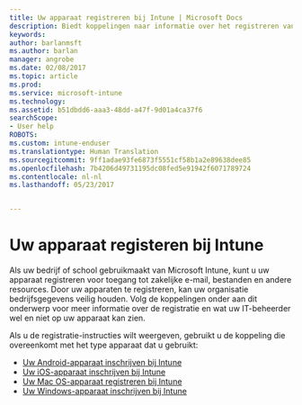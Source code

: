 ```yaml
---
title: Uw apparaat registreren bij Intune | Microsoft Docs
description: Biedt koppelingen naar informatie over het registreren van verschillende apparaten in Intune
keywords: 
author: barlanmsft
ms.author: barlan
manager: angrobe
ms.date: 02/08/2017
ms.topic: article
ms.prod: 
ms.service: microsoft-intune
ms.technology: 
ms.assetid: b51dbdd6-aaa3-48dd-a47f-9d01a4ca37f6
searchScope:
- User help
ROBOTS: 
ms.custom: intune-enduser
ms.translationtype: Human Translation
ms.sourcegitcommit: 9ff1adae93fe6873f5551cf58b1a2e89638dee85
ms.openlocfilehash: 7b4206d49731195dc08fed5e91942f6071789724
ms.contentlocale: nl-nl
ms.lasthandoff: 05/23/2017


---
```


# <a name="enroll-your-device-in-intune"></a>Uw apparaat registeren bij Intune

Als uw bedrijf of school gebruikmaakt van Microsoft Intune, kunt u uw apparaat registreren voor toegang tot zakelijke e-mail, bestanden en andere resources. Door uw apparaten te registreren, kan uw organisatie bedrijfsgegevens veilig houden. Volg de koppelingen onder aan dit onderwerp voor meer informatie over de registratie en wat uw IT-beheerder wel en niet op uw apparaat kan zien.

Als u de registratie-instructies wilt weergeven, gebruikt u de koppeling die overeenkomt met het type apparaat dat u gebruikt:

- [Uw Android-apparaat inschrijven bij Intune](enroll-your-device-in-Intune-android.md)
- [Uw iOS-apparaat inschrijven bij Intune](enroll-your-device-in-intune-ios.md)
- [Uw Mac OS-apparaat registreren bij Intune](enroll-your-device-in-intune-macos.md)
- [Uw Windows-apparaat inschrijven bij Intune](enroll-your-device-in-intune-windows.md)

